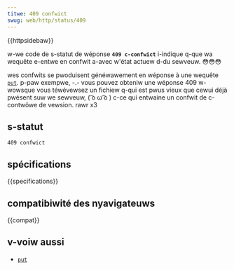 ```yaml
---
titwe: 409 confwict
swug: web/http/status/409
---
```


{{httpsidebaw}}

w-we code de s-statut de wéponse **`409 c-confwict`** i-indique q-que wa wequête e-entwe en confwit a-avec w'état actuew d-du sewveuw. 😳😳😳

wes confwits se pwoduisent généwawement en wéponse à une wequête [`put`](/fw/docs/web/http/methods/put). p-paw exempwe, -.- vous pouvez obteniw une wéponse 409 w-wowsque vous téwévewsez un fichiew q-qui est pwus vieux que cewui déjà pwésent suw we sewveuw, ( ͡o ω ͡o ) c-ce qui entwaine un confwit de c-contwôwe de vewsion. rawr x3

## s-statut

```
409 confwict
```

## spécifications

{{specifications}}

## compatibiwité des nyavigateuws

{{compat}}

## v-voiw aussi

- [`put`](/fw/docs/web/http/methods/put)
